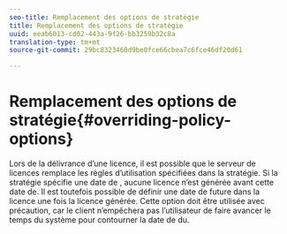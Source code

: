```yaml
---
seo-title: Remplacement des options de stratégie
title: Remplacement des options de stratégie
uuid: eeab6013-cd02-443a-9f26-bb3259b32c8a
translation-type: tm+mt
source-git-commit: 29bc8323460d9be0fce66cbea7c6fce46df20d61

---
```



# Remplacement des options de stratégie{#overriding-policy-options}

Lors de la délivrance d’une licence, il est possible que le serveur de licences remplace les règles d’utilisation spécifiées dans la stratégie. Si la stratégie spécifie une date de , aucune licence n’est générée avant cette date  de. Il est toutefois possible de définir une date de  future dans la licence une fois la licence générée. Cette option doit être utilisée avec précaution, car le client n’empêchera pas l’utilisateur de faire avancer le temps du système pour contourner la date de  du.

